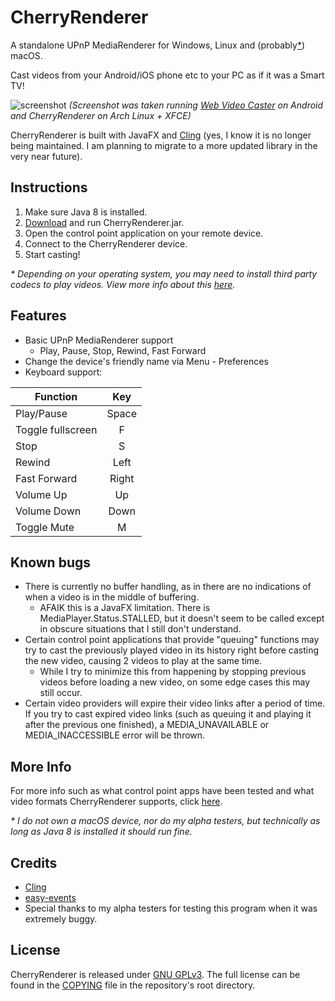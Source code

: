 # CherryRenderer

A standalone UPnP MediaRenderer for Windows, Linux and (probably[*](#more-info)) macOS.

Cast videos from your Android/iOS phone etc to your PC as if it was a Smart TV!

![screenshot](https://cdn.discordapp.com/attachments/480408561290182667/568332775543799823/cherryrendererwhite.png)
*(Screenshot was taken running [Web Video Caster](http://www.webvideocaster.com) on Android and CherryRenderer on Arch Linux + XFCE)*

CherryRenderer is built with JavaFX and [Cling](https://github.com/4thline/cling) (yes, I know it is no longer being maintained. I am planning to migrate to a more updated library in the very near future).

## Instructions
 1. Make sure Java 8 is installed.
 2. [Download](https://github.com/ChrRubin/CherryRenderer/releases) and run CherryRenderer.jar.
 3. Open the control point application on your remote device.
 4. Connect to the CherryRenderer device.
 5. Start casting!

*&ast; Depending on your operating system, you may need to install third party codecs to play videos. View more info about this [here](MOREINFO.md#what-video-formats-are-supported-by-cherryrenderer).*

## Features
 - Basic UPnP MediaRenderer support
   - Play, Pause, Stop, Rewind, Fast Forward
 - Change the device's friendly name via Menu - Preferences
 - Keyboard support:
 
 | Function          | Key   |
 |----------         |:-----:|
 | Play/Pause        | Space |
 | Toggle fullscreen | F     |
 | Stop              | S     |
 | Rewind            | Left  |
 | Fast Forward      | Right |
 | Volume Up         | Up    |
 | Volume Down       | Down  |
 | Toggle Mute       | M     |

## Known bugs
 - There is currently no buffer handling, as in there are no indications of when a video is in the middle of buffering.
   - AFAIK this is a JavaFX limitation. There is MediaPlayer.Status.STALLED, but it doesn't seem to be called except in obscure situations that I still don't understand.
 - Certain control point applications that provide "queuing" functions may try to cast the previously played video in its history right before casting the new video, causing 2 videos to play at the same time.
   - While I try to minimize this from happening by stopping previous videos before loading a new video, on some edge cases this may still occur.
 - Certain video providers will expire their video links after a period of time. If you try to cast expired video links (such as queuing it and playing it after the previous one finished), a MEDIA_UNAVAILABLE or MEDIA_INACCESSIBLE error will be thrown.

## More Info
For more info such as what control point apps have been tested and what video formats CherryRenderer supports, click [here](MOREINFO.md).

*&ast; I do not own a macOS device, nor do my alpha testers, but technically as long as Java 8 is installed it should run fine.*

## Credits
 - [Cling](https://github.com/4thline/cling)
 - [easy-events](https://github.com/Fylipp/easy-events)
 - Special thanks to my alpha testers for testing this program when it was extremely buggy.

## License
CherryRenderer is released under [GNU GPLv3](https://www.gnu.org/licenses/gpl-3.0.en.html). The full license can be found in the [COPYING](COPYING) file in the repository's root directory.